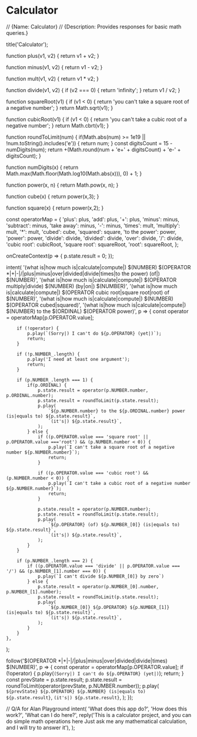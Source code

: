 # Calculator
// {Name: Calculator}
// {Description: Provides responses for basic math queries.}


title('Calculator');

function plus(v1, v2) {
    return v1 + v2;
}

function minus(v1, v2) {
    return v1 - v2;
}

function mult(v1, v2) {
    return v1 * v2;
}

function divide(v1, v2) {
    if (v2 === 0) {
        return 'infinity';
    }
    return v1 / v2;
}

function squareRoot(v1) {
    if (v1 < 0) {
        return 'you can\'t take a square root of a negative number';
    }
    return Math.sqrt(v1);
}

function cubicRoot(v1) {
    if (v1 < 0) {
        return 'you can\'t take a cubic root of a negative number';
    }
    return Math.cbrt(v1);
}

function roundToLimit(num) {
    if(Math.abs(num) >= 1e19 || !num.toString().includes('e')) {
        return num;
    }
    const digitsCount = 15 - numDigits(num);
    return +(Math.round(num + 'e+' + digitsCount) + 'e-' + digitsCount);
}

function numDigits(x) {
    return Math.max(Math.floor(Math.log10(Math.abs(x))), 0) + 1;
}

function power(x, n) {
    return Math.pow(x, n);
}

function cube(x) {
    return power(x,3);
}

function square(x) {
    return power(x,2);
}

const operatorMap = {
    'plus': plus,
    'add': plus,
    '+': plus,
    'minus': minus,
    'subtract': minus,
    'take away': minus,
    '-': minus,
    'times': mult,
    'multiply': mult,
    '*': mult,
    'cubed': cube,
    'squared': square,
    'to the power': power,
    'power': power,
    'divide': divide,
    'divided': divide,
    'over': divide,
    '/': divide,
    'cubic root': cubicRoot,
    'square root': squareRoot,
    'root': squareRoot,
};

onCreateContext(p => {
    p.state.result = 0;
});

intent(
    '(what is|how much is|calculate|compute|) $(NUMBER) $(OPERATOR *|+|-|/|plus|minus|over|divided|divide|times|to the power) (of|) $(NUMBER)',
    '(what is|how much is|calculate|compute|) $(OPERATOR multiply|divide) $(NUMBER) (by|on|) $(NUMBER)',
    '(what is|how much is|calculate|compute|) $(OPERATOR cubic root|square root|root) of $(NUMBER)',
    '(what is|how much is|calculate|compute|) $(NUMBER) $(OPERATOR cubed|squared)',
    '(what is|how much is|calculate|compute|) $(NUMBER) to the $(ORDINAL) $(OPERATOR power)',
    p => {
        const operator = operatorMap[p.OPERATOR.value];

        if (!operator) {
            p.play(`(Sorry|) I can't do ${p.OPERATOR} (yet|)`);
            return;
        }

        if (!p.NUMBER_.length) {
            p.play('I need at least one argument');
            return;
        }

        if (p.NUMBER_.length === 1) {
            if(p.ORDINAL) {
                p.state.result = operator(p.NUMBER.number, p.ORDINAL.number);
                p.state.result = roundToLimit(p.state.result);
                p.play(
                    `${p.NUMBER.number} to the ${p.ORDINAL.number} power (is|equals to) ${p.state.result}`,
                    `(it's|) ${p.state.result}`,
                );
            } else {
                if ((p.OPERATOR.value === 'square root' || p.OPERATOR.value ==='root') && (p.NUMBER.number < 0)) {
                    p.play(`I can't take a square root of a negative number ${p.NUMBER.number}`);
                    return;
                }

                if ((p.OPERATOR.value === 'cubic root') && (p.NUMBER.number < 0)) {
                    p.play(`I can't take a cubic root of a negative number ${p.NUMBER.number}`);
                    return;
                }

                p.state.result = operator(p.NUMBER.number);
                p.state.result = roundToLimit(p.state.result);
                p.play(
                    `${p.OPERATOR} (of) ${p.NUMBER_[0]} (is|equals to) ${p.state.result}`,
                    `(it's|) ${p.state.result}`,
                );
            }
        }

        if (p.NUMBER_.length === 2) {
            if ((p.OPERATOR.value === 'divide' || p.OPERATOR.value === '/') && (p.NUMBER_[1].number === 0)) {
                p.play(`I can't divide ${p.NUMBER_[0]} by zero`)
            } else {
                p.state.result = operator(p.NUMBER_[0].number, p.NUMBER_[1].number);
                p.state.result = roundToLimit(p.state.result);
                p.play(
                    `${p.NUMBER_[0]} ${p.OPERATOR} ${p.NUMBER_[1]} (is|equals to) ${p.state.result}`,
                    `(it's|) ${p.state.result}`,
                );
            }
        }
    },
);

follow('$(OPERATOR *|+|-|/|plus|minus|over|divided|divide|times) $(NUMBER)', p => {
    const operator = operatorMap[p.OPERATOR.value];
    if (!operator) {
        p.play(`(Sorry|) I can't do ${p.OPERATOR} (yet|)`);
        return;
    }
    const prevState = p.state.result;
    p.state.result = roundToLimit(operator(prevState, p.NUMBER.number));
    p.play(
        `${prevState} ${p.OPERATOR} ${p.NUMBER} (is|equals to) ${p.state.result}`,
        `(it's|) ${p.state.result}`,
    );
});


// Q/A for Alan Playground
intent(
    'What does this app do?',
    'How does this work?',
    'What can I do here?',
    reply('This is a calculator project, and you can do simple math operations here Just ask me any mathematical calculation, and I will try to answer it'),
);
